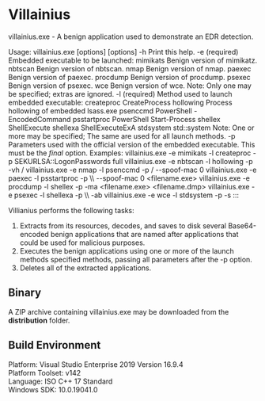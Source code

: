 # Villainius 

villainius.exe - A benign application used to demonstrate an EDR detection.

  Usage:    villainius.exe [options]      [options]        -h                Print this help.        -e <executable>   (required) Embedded executable to be launched:                            mimikats      Benign version of mimikatz.                            nbtscan       Benign version of nbtscan.                            nmap          Benign version of nmap.
                            paexec        Benign version of paexec.                            procdump      Benign version of procdump.                            psexec        Benign version of psexec.                            wce           Benign version of wce.                          Note: Only one may be specified; extras are ignored.            -l <method>   (required) Method used to launch embedded executable:                            createproc    CreateProcess                            hollowing     Process hollowing of embedded lsass.exe                            psenccmd      PowerShell -EncodedCommand                            psstartproc   PowerShell Start-Process                            shellex       ShellExecute                            shellexa      ShellExecuteExA                            stdsystem     std::system                          Note: One or more may be specified; The same                          <parameters> are used for all launch methods.          -p <parameters> Parameters used with the official version of the                          embedded executable. This must be the *final* option.  Examples:    villainius.exe -e mimikats -l createproc -p SEKURLSA::LogonPasswords full    villainius.exe -e nbtscan -l hollowing -p -vh <ipnetwork>/<maskbits>    villainius.exe -e nmap -l psenccmd -p <ipnetwork>/<maskbits> --spoof-mac 0    villainius.exe -e paexec -l psstartproc -p \\\\<ipaddress> --spoof-mac 0 <filename.exe>    villainius.exe -e procdump -l shellex -p -ma <filename.exe> <filename.dmp>    villainius.exe -e psexec -l shellexa -p \\\\<ipaddress> <command> -ab    villainius.exe -e wce -l stdsystem -p -s <username>:<domain>:<lmhash>:<nthash>      
Villianius performs the following tasks:
1. Extracts from its resources, decodes, and saves to disk several Base64-encoded benign applications that are named after applications that could be used for malicious purposes.
2. Executes the benign applications using one or more of the launch methods specified methods, passing all parameters after the -p option. 
3. Deletes all of the extracted applications.
 
## Binary

A ZIP archive containing villainius.exe may be downloaded from the **distribution** folder.

## Build Environment

Platform: Visual Studio Enterprise 2019 Version 16.9.4  
Platform Toolset: v142  
Language: ISO C++ 17 Standard  
Windows SDK: 10.0.19041.0  

